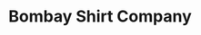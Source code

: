 ---
title: "Bombay Shirt Company"
url: /bangalore/bombay-shirt-company-lavelle-road/
shop: Kleidung
---